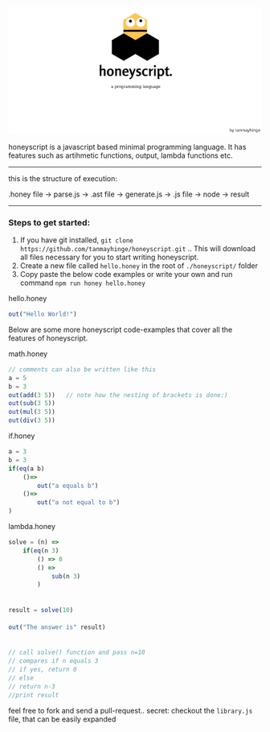 <center> 

<img src="./assets/banner.png" width=700/>

</center>

honeyscript is a javascript based minimal programming language. It has features such as artihmetic functions, output, lambda functions etc.

---

this is the structure of execution:

.honey file -> parse.js -> .ast file -> generate.js -> .js file -> node -> result

---

### Steps to get started:
1. If you have git installed, ```git clone https://github.com/tanmayhinge/honeyscript.git``` .. This will download all files necessary for you to start writing honeyscript. 
2. Create a new file called ```hello.honey``` in the root of  ```./honeyscript/``` folder
3. Copy paste the below code examples or write your own and run command ```npm run honey hello.honey```

hello.honey

```js
out("Hello World!")
```

Below are some more honeyscript code-examples that cover all the features of honeyscript.

math.honey

```js
// comments can also be written like this
a = 5
b = 3
out(add(3 5))	// note how the nesting of brackets is done:)
out(sub(3 5))
out(mul(3 5))
out(div(3 5))
```

if.honey

```js
a = 3
b = 3
if(eq(a b)
    ()=>
        out("a equals b")
    ()=>
        out("a not equal to b")
)
```

lambda.honey

```js
solve = (n) =>
    if(eq(n 3)  
        () => 0 
        () =>   
            sub(n 3) 
        )
        
       
result = solve(10) 

out("The answer is" result)


// call solve() function and pass n=10 
// compares if n equals 3
// if yes, return 0
// else
// return n-3
//print result

```

feel free to fork and send a pull-request.. 
secret: checkout the  `library.js`  file, that can be easily expanded